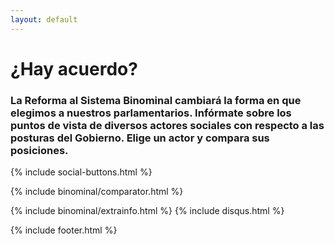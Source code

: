 ```yaml
---
layout: default
---
```


<!-- Main jumbotron for a primary marketing message or call to action -->
<div class="jumbotron jumbo-binominal">
  <div class="container">
    <h1>¿Hay acuerdo?</h1>
    <h3>La Reforma al Sistema Binominal cambiará la forma en que elegimos a nuestros parlamentarios. Infórmate sobre los puntos de vista de diversos actores sociales con respecto a las posturas del Gobierno. Elige un actor y compara sus posiciones.</h3>
  </div>
</div>

<div class="container">
  {% include social-buttons.html %}

  {% include binominal/comparator.html %}

  {% include binominal/extrainfo.html %}
  {% include disqus.html %}
</div> <!-- cierra container -->

{% include footer.html %}
